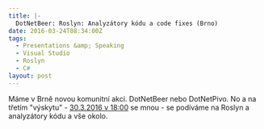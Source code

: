 ```yaml
---
title: |-
  DotNetBeer: Roslyn: Analyzátory kódu a code fixes (Brno)
date: 2016-03-24T08:34:00Z
tags:
  - Presentations &amp; Speaking
  - Visual Studio
  - Roslyn
  - C#
layout: post
---
```

Máme v Brně novou komunitní akci. DotNetBeer nebo DotNetPivo. No a na třetím "výskytu" - [30.3.2016 v 18:00][1] se mnou - se podíváme na Roslyn a analyzátory kódu a vše okolo.  

[1]: http://www.meetup.com/DotNetPivo-Brno/events/228255603/